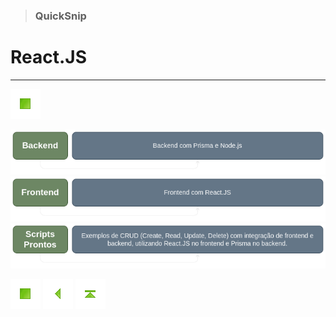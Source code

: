 > ### QuickSnip

# React.JS

---

<!-- Botões de navegação -->
[![Início](../images/control/11273_control_stop_icon.png)](../README.md#quicksnip "Início")
<!-- /Botões de navegação -->

[![Backend com React.JS](./images/Backend.png)](./Backend_com_Prisma_e_Node.js/README.md#quicksnip "Backend com React.JS")
[![Frontend com React.JS](./images/Fronteend.png)](./Frontend_com_React.JS/README.md#quicksnip "Frontend com React.JS")
[![Scripts prontos com React.JS](./images/Scripts_Prontos.png)](./Scripts_Prontos_Backend_e_Frontend/README.md#quicksnip "Scripts prontos com React.JS")

<!-- Botões de navegação -->
[![Início](../images/control/11273_control_stop_icon.png)](../../README.md#quicksnip "Início")
[![Início](../images/control/11269_control_left_icon.png)](../README.md#quicksnip "Voltar")
[![Início](../images/control/11277_control_stop_up_icon.png)](./README.md#quicksnip "Topo")
<!-- /Botões de navegação -->

